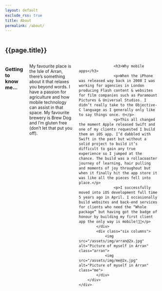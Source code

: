 ```yaml
---
layout: default
exclude_rss: true
title: About
permalink: /about/
---
```


<section class="page about">
    <div class="container">
       <div class="row">
            <div class="twelve columns">
                <h1>{{page.title}}</h1>
            </div>
        </div>
        <div class="row">
            <div class="six columns">
                    <h3>Getting to know me...</h3>
                    <p>My favourite place is the Isle of Arran, there’s something about it that relaxes you beyond words. I have a passion for agriculture and how mobile technology can assist in that space. My favourite brewery is Brew Dog and I’m gluten free (don’t let that put you off).</p>

                    <h3>Why mobile apps</h3>
                    <p>When the iPhone was released way back in 2008 I was working for agencies in London producing Flash content & websites for film companies such as Paramount Pictures & Universal Studios. I didn’t really take to the Objective-C language as I generally only like to say things once. 🤓</p>
                    <p>This all changed the moment Apple released Swift and one of my clients requested I build them an iOS app. I’d dabbled with Swift in the past but without a solid project to build it’s difficult to gain any true experience so I jumped at the chance. The build was a rollacoaster journey of learning, hair pulling and moments of joy throughout but when it finally hit the app store it was like all the pieces fell into place.</p>
                    <p>I successfully moved into iOS development full time 5 years ago in April. I occasionally build websites and back-end services for clients who need the “Whole package” but having got the badge of honour by building my first client app the only way is mobile!🕺🏻</p>
            </div>
            <div class="six columns">
                <img src="/assets/img/arran@2x.jpg" alt="Picture of myself in Arran" class="arran">
                <img src="/assets/img/me@2x.jpg" alt="Picture of myself in Arran" class="me">
            </div>
        </div>
    </div>
</section>